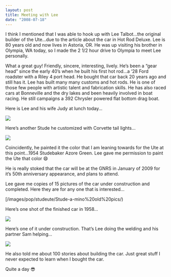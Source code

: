 ```yaml
---
layout: post
title: Meeting with Lee
date: "2008-07-18"
---
```


I think I mentioned that I was able to hook up with Lee Talbot…the original builder of the Ute…due to the article about the car in Hot Rod Deluxe. Lee is 80 years old and now lives in Astoria, OR. He was up visiting his brother in Olympia, WA today, so I made the 2 1/2 hour drive to Olympia to meet Lee personally.

What a great guy! Friendly, sincere, interesting, lively. He’s been a “gear head” since the early 40’s when he built his first hot rod…a ‘28 Ford roadster with a Riley 4 port head. He bought that car back 20 years ago and still has it. Lee has built many many customs and hot rods. He is one of those few people with artistic talent and fabrication skills. He has also raced cars at Bonneville and the dry lakes and been heavily involved in boat racing. He still campaigns a 392 Chrysler powered flat bottom drag boat.

Here is Lee and his wife Judy at lunch today…

![](/images/pop/studeute/Stude-a-mino%20old%20pics/pics038.jpg)

Here’s another Stude he customized with Corvette tail lights…

![](/images/pop/studeute/Stude-a-mino%20old%20pics/oldpics1.jpg)

Coincidently, he painted it the color that I am leaning towards for the Ute at this point…1954 Studebaker Azore Green. Lee gave me permission to paint the Ute that color 😄

He is really stoked that the car will be at the GNRS in January of 2009 for it’s 50th anniversary appearance, and plans to attend.

Lee gave me copies of 15 pictures of the car under construction and completed. Here they are for any one that is interested…

[/images/pop/studeute/Stude-a-mino%20old%20pics/)

Here’s one shot of the finished car in 1958…

![](/images/pop/studeute/Stude-a-mino%20old%20pics/oldpics6.jpg)

Here’s one of it under construction. That’s Lee doing the welding and his partner Sam helping…

![](/images/pop/studeute/Stude-a-mino%20old%20pics/oldpics14.jpg)

He also told me about 100 stories about building the car. Just great stuff I never expected to learn when I bought the car.

Quite a day 😎
